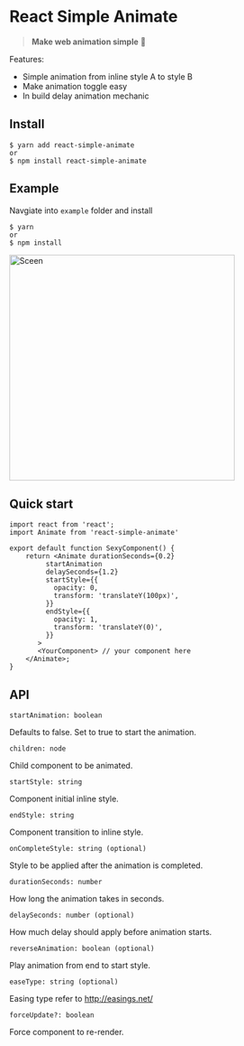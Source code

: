 # React Simple Animate

> **Make web animation simple** :clap:

Features:

 - Simple animation from inline style A to style B
 - Make animation toggle easy
 - In build delay animation mechanic

## Install

    $ yarn add react-simple-animate
    or
    $ npm install react-simple-animate

## Example

Navgiate into `example` folder and install

    $ yarn
    or
    $ npm install
    
<img src="https://github.com/bluebill1049/react-simple-animate/blob/master/example/screenShot.png" alt="Sceen" width="400"/>

## Quick start

    import react from 'react';
    import Animate from 'react-simple-animate'
    
    export default function SexyComponent() {
	    return <Animate durationSeconds={0.2}
             startAnimation
             delaySeconds={1.2}
             startStyle={{
               opacity: 0,
               transform: 'translateY(100px)',
             }}
             endStyle={{
               opacity: 1,
               transform: 'translateY(0)',
             }}
           >
           <YourComponent> // your component here
        </Animate>;
    }

## API

    startAnimation: boolean
Defaults to false. Set to true to start the animation.
   
    children: node
Child component to be animated.

    startStyle: string
Component initial inline style.

    endStyle: string
Component transition to inline style.

    onCompleteStyle: string (optional)
Style to be applied after the animation is completed.

    durationSeconds: number
How long the animation takes in seconds.

    delaySeconds: number (optional)
How much delay should apply before animation starts.

    reverseAnimation: boolean (optional)
Play animation from end to start style.

    easeType: string (optional)
Easing type refer to http://easings.net/
    
    forceUpdate?: boolean
Force component to re-render.
    